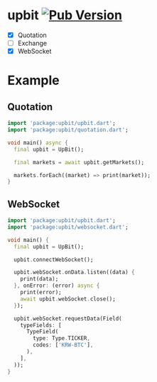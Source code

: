 # upbit [![Pub Version](https://img.shields.io/pub/v/upbit)](https://pub.dev/packages/upbit)

- [x] Quotation
- [ ] Exchange
- [x] WebSocket

# Example
## Quotation
```dart
import 'package:upbit/upbit.dart';
import 'package:upbit/quotation.dart';

void main() async {
  final upbit = UpBit();

  final markets = await upbit.getMarkets();

  markets.forEach((market) => print(market));
}
```

## WebSocket
```dart
import 'package:upbit/upbit.dart';
import 'package:upbit/websocket.dart';

void main() {
  final upbit = UpBit();

  upbit.connectWebSocket();

  upbit.webSocket.onData.listen((data) {
    print(data);
  }, onError: (error) async {
    print(error);
    await upbit.webSocket.close();
  });

  upbit.webSocket.requestData(Field(
    typeFields: [
      TypeField(
        type: Type.TICKER,
        codes: ['KRW-BTC'],
      ),
    ],
  ));
}
```